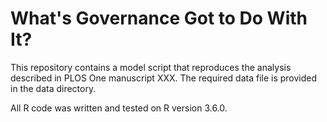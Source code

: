 # What's Governance Got to Do With It?
This repository contains a model script that reproduces the analysis described in PLOS One manuscript XXX. The required data file is provided in the data directory. 

All R code was written and tested on R version 3.6.0.
